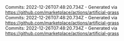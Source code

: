 Commits: 2022-12-26T07:48:20.734Z - Generated via https://github.com/marketplace/actions/artificial-grass
<br>
Commits: 2022-12-26T07:48:20.734Z - Generated via https://github.com/marketplace/actions/artificial-grass
<br>
Commits: 2022-12-26T07:48:20.734Z - Generated via https://github.com/marketplace/actions/artificial-grass
<br>
